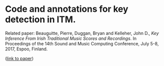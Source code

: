 # Code and annotations for key detection in ITM.

Related paper: Beauguitte, Pierre, Duggan, Bryan and Kelleher, John D., *Key Inference From Irish Traditional Music Scores and Recordings*. In Proceedings of the 14th Sound and Music Computing Conference, July 5-8, 2017, Espoo, Finland.

([link to paper](http://smc2017.aalto.fi/media/materials/proceedings/SMC17_p85.pdf))
